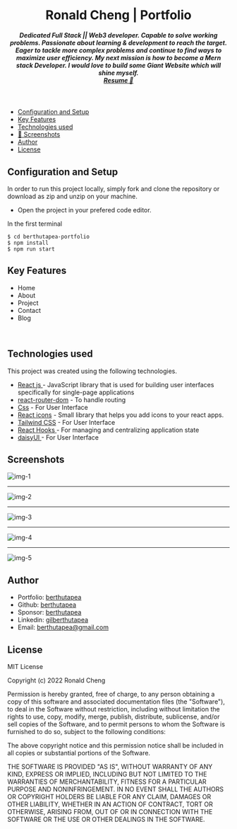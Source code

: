 <h1 align ="center" >Ronald Cheng | Portfolio</h1>

<h5  align ="center"> 
Dedicated Full Stack || Web3 developer. Capable to solve working problems. Passionate about learning & development to reach the target. Eager to tackle more complex problems and continue to find ways to maximize user efficiency. My next mission is how to become a Mern stack Developer. I would love to build some Giant Website which will shine myself. <br/> <a href="">Resume 💼</a> </h5>
<br/>

  * [Configuration and Setup](#configuration-and-setup)
  * [Key Features](#key-features)
  * [Technologies used](#technologies-used)
  * [📸 Screenshots](#screenshots)
  * [Author](#author)
  * [License](#license)



## Configuration and Setup

In order to run this project locally, simply fork and clone the repository or download as zip and unzip on your machine.

- Open the project in your prefered code editor.

In the first terminal

```
$ cd berthutapea-portfolio
$ npm install 
$ npm run start
```

##  Key Features

- Home
- About
- Project 
- Contact
- Blog


<br/>

##  Technologies used

This project was created using the following technologies.

- [React js ](https://www.npmjs.com/package/react) - JavaScript library that is used for building user interfaces specifically for single-page applications
- [react-router-dom](https://www.npmjs.com/package/react-router-dom) - To handle routing
- [Css](https://developer.mozilla.org/en-US/docs/Web/CSS) - For User Interface
- [React icons](https://react-icons.github.io/react-icons/) -
 Small library that helps you add icons  to your react apps.
 - [Tailwind CSS](https://tailwindcss.com/) - For User Interface
- [React Hooks  ](https://reactjs.org/docs/hooks-intro.html) - For managing and centralizing application state
- [daisyUI  ](https://daisyui.com/docs/changelog/) - For User Interface

 ##  Screenshots 
 
![img-1](https://github.com/berthutapea/berthutapea-portfolio/assets/111676859/825edab2-ff3b-4c24-8a99-7bc2527bb758)
---- -
![img-2](https://github.com/berthutapea/berthutapea-portfolio/assets/111676859/b5ed935c-cc42-4d23-a2c7-765e90f198f1)
--- - 
![img-3](https://user-images.githubusercontent.com/111676859/235824165-95c1e6b6-f3df-426e-816a-8c80a91d352d.png)
--- - 
![img-4](https://user-images.githubusercontent.com/111676859/235824167-224063d0-624a-4aaf-b27f-f4aa8b668511.png)
--- - 
![img-5](https://user-images.githubusercontent.com/111676859/235824168-a1028607-de4c-466a-8527-c05eedb1d6b0.png)

## Author
- Portfolio: [berthutapea](https://berthutapea.vercel.app/)
- Github: [berthutapea](https://github.com/berthutapea)
- Sponsor: [berthutapea](https://saweria.co/berthutapea)
- Linkedin: [gilberthutapea]()
- Email: [berthutapea@gmail.com](mailto:berthutapea@gmail.com)

## License

MIT License

Copyright (c) 2022 Ronald Cheng

Permission is hereby granted, free of charge, to any person obtaining a copy
of this software and associated documentation files (the "Software"), to deal
in the Software without restriction, including without limitation the rights
to use, copy, modify, merge, publish, distribute, sublicense, and/or sell
copies of the Software, and to permit persons to whom the Software is
furnished to do so, subject to the following conditions:

The above copyright notice and this permission notice shall be included in all
copies or substantial portions of the Software.

THE SOFTWARE IS PROVIDED "AS IS", WITHOUT WARRANTY OF ANY KIND, EXPRESS OR
IMPLIED, INCLUDING BUT NOT LIMITED TO THE WARRANTIES OF MERCHANTABILITY,
FITNESS FOR A PARTICULAR PURPOSE AND NONINFRINGEMENT. IN NO EVENT SHALL THE
AUTHORS OR COPYRIGHT HOLDERS BE LIABLE FOR ANY CLAIM, DAMAGES OR OTHER
LIABILITY, WHETHER IN AN ACTION OF CONTRACT, TORT OR OTHERWISE, ARISING FROM,
OUT OF OR IN CONNECTION WITH THE SOFTWARE OR THE USE OR OTHER DEALINGS IN THE
SOFTWARE.
